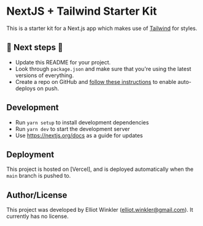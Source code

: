 # NextJS + Tailwind Starter Kit

This is a starter kit for a Next.js app
which makes use of [Tailwind] for styles.

[Tailwind]: https://tailwindcss.com/

## 🛑 Next steps 🛑

* Update this README for your project.
* Look through `package.json`
  and make sure that you're using the latest versions of everything.
* Create a repo on GitHub
  and [follow these instructions][vercel-git] to enable auto-deploys on push.

[vercel-git]: https://vercel.com/docs/git

## Development

* Run `yarn setup` to install development dependencies
* Run `yarn dev` to start the development server
* Use <https://nextjs.org/docs> as a guide for updates

## Deployment

This project is hosted on [Vercel],
and is deployed automatically when the `main` branch is pushed to.

## Author/License

This project was developed by Elliot Winkler (<elliot.winkler@gmail.com>).
It currently has no license.
